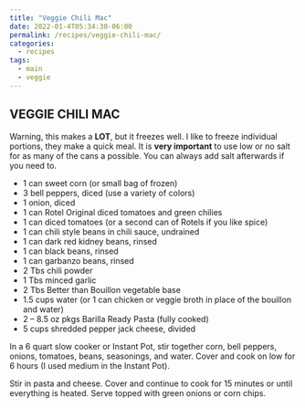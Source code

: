 ```yaml
---
title: "Veggie Chili Mac"
date: 2022-01-4T05:34:30-06:00
permalink: /recipes/veggie-chili-mac/
categories:
  - recipes
tags:
  - main
  - veggie
---
```

## VEGGIE CHILI MAC
Warning, this makes a **LOT**, but it freezes well. I like to freeze individual portions, they make a quick meal. It is **very important** to use low or no salt for as many of the cans a possible. You can always add salt afterwards if you need to.

- 1 can sweet corn (or small bag of frozen)
- 3 bell peppers, diced (use a variety of colors)
- 1 onion, diced
- 1 can Rotel Original diced tomatoes and green chilies
- 1 can diced tomatoes (or a second can of Rotels if you like spice)
- 1 can chili style beans in chili sauce, undrained
- 1 can dark red kidney beans, rinsed
- 1 can black beans, rinsed
- 1 can garbanzo beans, rinsed
- 2 Tbs chili powder
- 1 Tbs minced garlic
- 2 Tbs Better than Bouillon vegetable base
- 1.5 cups water (or 1 can chicken or veggie broth in place of the bouillon and water)
- 2 – 8.5 oz pkgs Barilla Ready Pasta (fully cooked)
- 5 cups shredded pepper jack cheese, divided

In a 6 quart slow cooker or Instant Pot, stir together corn, bell peppers, onions, tomatoes, beans, seasonings, and water. Cover and cook on low for 6 hours (I used medium in the Instant Pot).

Stir in pasta and cheese. Cover and continue to cook for 15 minutes or until everything is heated. Serve topped with green onions or corn chips.

